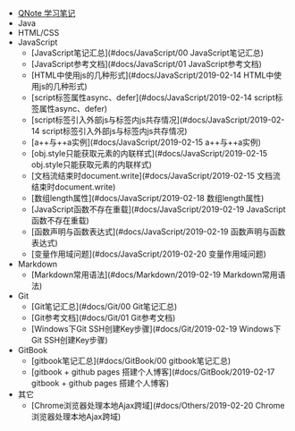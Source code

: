 * [QNote 学习笔记](#docs/index)
* Java
* HTML/CSS
* JavaScript
  * [JavaScript笔记汇总](#docs/JavaScript/00 JavaScript笔记汇总)
  * [JavaScript参考文档](#docs/JavaScript/01 JavaScript参考文档)
  * [HTML中使用js的几种形式](#docs/JavaScript/2019-02-14 HTML中使用js的几种形式)
  * [script标签属性async、defer](#docs/JavaScript/2019-02-14 script标签属性async、defer)
  * [script标签引入外部js与标签内js共存情况](#docs/JavaScript/2019-02-14 script标签引入外部js与标签内js共存情况)
  * [a++与++a实例](#docs/JavaScript/2019-02-15 a++与++a实例)
  * [obj.style只能获取元素的内联样式](#docs/JavaScript/2019-02-15 obj.style只能获取元素的内联样式)
  * [文档流结束时document.write](#docs/JavaScript/2019-02-15 文档流结束时document.write)
  * [数组length属性](#docs/JavaScript/2019-02-18 数组length属性)
  * [JavaScript函数不存在重载](#docs/JavaScript/2019-02-19 JavaScript函数不存在重载)
  * [函数声明与函数表达式](#docs/JavaScript/2019-02-19 函数声明与函数表达式)
  * [变量作用域问题](#docs/JavaScript/2019-02-20 变量作用域问题)
* Markdown
  * [Markdown常用语法](#docs/Markdown/2019-02-19 Markdown常用语法)
* Git
  * [Git笔记汇总](#docs/Git/00 Git笔记汇总)
  * [Git参考文档](#docs/Git/01 Git参考文档)
  * [Windows下Git SSH创建Key步骤](#docs/Git/2019-02-19 Windows下Git SSH创建Key步骤)
* GitBook
  * [gitbook笔记汇总](#docs/GitBook/00 gitbook笔记汇总)
  * [gitbook + github pages 搭建个人博客](#docs/GitBook/2019-02-17 gitbook + github pages 搭建个人博客)
* 其它
  * [Chrome浏览器处理本地Ajax跨域](#docs/Others/2019-02-20 Chrome浏览器处理本地Ajax跨域)


